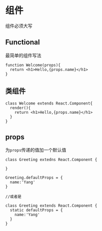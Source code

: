 # 组件

组件必须大写

## Functional
最简单的组件写法
```
function Welcome(props){
  return <h1>Hello,{props.name}</h1>
}
```

## 类组件

```
class Welcome extends React.Component{
  render(){
    return <h1>Hello,{props.name}</h1>
  }
}
```

## props

为`props`传递的值加一个默认值

```
class Greeting extedns React.Component {

}

Greeting.defaultProps = {
  name:'Yang'
}

//或者是

class Greeting extends React.Component {
  static defaultProps = {
    name:'Yang'  
  }
}
```